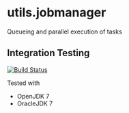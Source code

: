 utils.jobmanager
================

Queueing and parallel execution of tasks

Integration Testing
-------------------

[![Build Status](https://travis-ci.org/dontdrinkandroot/utils.jobmanager.java.svg?branch=master)](https://travis-ci.org/dontdrinkandroot/utils.jobmanager.java)

Tested with

* OpenJDK 7
* OracleJDK 7